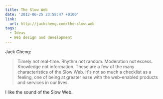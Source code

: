 ```yaml
---
title: The Slow Web
date: '2012-06-25 23:58:47 +0100'
link:
  url: http://jackcheng.com/the-slow-web
tags:
  - Ideas
  - Web design and development
---
```

Jack Cheng:

> Timely not real-time. Rhythm not random. Moderation not excess. Knowledge not information. These are a few of the many characteristics of the Slow Web. It's not so much a checklist as a feeling, one of being at greater ease with the web-enabled products and services in our lives.

I like the sound of the Slow Web.
